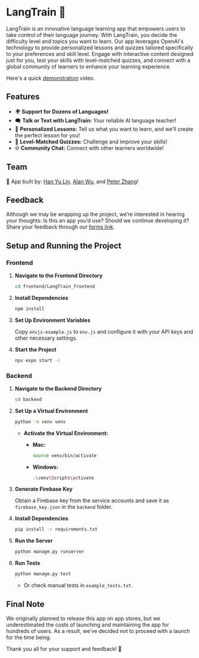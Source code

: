 # LangTrain 🚀

LangTrain is an innovative language learning app that empowers users to take control of their language journey. With LangTrain, you decide the difficulty level and topics you want to learn. Our app leverages OpenAI's technology to provide personalized lessons and quizzes tailored specifically to your preferences and skill level. Engage with interactive content designed just for you, test your skills with level-matched quizzes, and connect with a global community of learners to enhance your learning experience.

Here's a quick [demonstration](https://www.youtube.com/watch?v=sMpO4HBXUq0) video.


## Features

- 🌍 **Support for Dozens of Languages!**
- 🗨️ **Talk or Text with LangTrain:** Your reliable AI language teacher!
- 🎯 **Personalized Lessons:** Tell us what you want to learn, and we’ll create the perfect lesson for you!
- 🧠 **Level-Matched Quizzes:** Challenge and improve your skills!
- 🌐 **Community Chat:** Connect with other learners worldwide!
  
## Team

🙏 App built by: [Han Yu Lin](https://github.com/Hanlynui), [Alan Wu](https://github.com/alan-w25), and [Peter Zhang](https://github.com/tinysheep007)!

## Feedback

Although we may be wrapping up the project, we’re interested in hearing your thoughts: Is this an app you’d use? Should we continue developing it? Share your feedback through our [forms link](https://lnkd.in/eF9je7ku).
## Setup and Running the Project

### Frontend

1. **Navigate to the Frontend Directory**

   ```bash
   cd frontend/LangTrain_frontend
   ```

2. **Install Dependencies**

   ```bash
   npm install
   ```

3. **Set Up Environment Variables**

   Copy `envjs-example.js` to `env.js` and configure it with your API keys and other necessary settings.

4. **Start the Project**

   ```bash
   npx expo start -c
   ```

### Backend

1. **Navigate to the Backend Directory**

   ```bash
   cd backend
   ```

2. **Set Up a Virtual Environment**

   ```bash
   python -m venv venv
   ```

   - **Activate the Virtual Environment:**

     - **Mac:**
       ```bash
       source venv/bin/activate
       ```

     - **Windows:**
       ```bash
       .\venv\Scripts\activate
       ```

3. **Generate Firebase Key**

   Obtain a Firebase key from the service accounts and save it as `firebase_key.json` in the `backend` folder.

4. **Install Dependencies**

   ```bash
   pip install -r requirements.txt
   ```

5. **Run the Server**

   ```bash
   python manage.py runserver
   ```

6. **Run Tests**

   ```bash
   python manage.py test
   ```

   - Or check manual tests in `example_tests.txt`.

## Final Note

We originally planned to release this app on app stores, but we underestimated the costs of launching and maintaining the app for hundreds of users. As a result, we’ve decided not to proceed with a launch for the time being.

Thank you all for your support and feedback! 🚀

